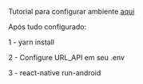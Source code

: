 Tutorial para configurar ambiente [aqui](https://docs.rocketseat.dev/ambiente-react-native/android/linux)

Após tudo configurado:

1 - yarn install

2 - Configure URL_API em seu .env

3 - react-native run-android
